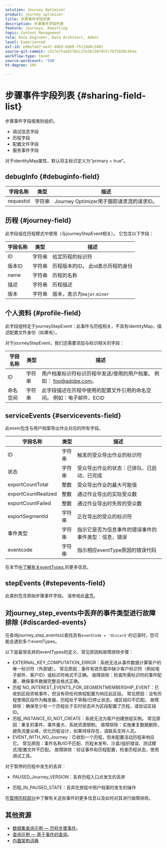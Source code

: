 ```yaml
---
solution: Journey Optimizer
product: journey optimizer
title: 步骤事件字段列表
description: 步骤事件字段列表
feature: Journeys, Reporting
topic: Content Management
role: Data Engineer, Data Architect, Admin
level: Experienced
exl-id: e96efa67-ee47-40b9-b680-f5119d8c3481
source-git-commit: c517e7faa027b5c1fe3b130f45fc7bf5020c454a
workflow-type: tm+mt
source-wordcount: '598'
ht-degree: 10%

---
```


# 步骤事件字段列表 {#sharing-field-list}

步骤事件字段按类别组织。

* 调试信息字段
* 历程字段
* 配置文件字段
* 服务事件字段

对于identityMap属性，默认将主标识定义为“primary = true”。

## debugInfo {#debuginfo-field}

| 字段名称 | 类型 | 描述 |
|---|---|------------|
| requestid | 字符串 | Journey Optimizer用于跟踪请求流的请求ID。 |

## 历程 {#journey-field}

此字段组在历程模式中使用（与journeyStepEvent相关）。 它包含以下字段：

| 字段名称 | 类型 | 描述 |
|---|---|------------|
| ID | 字符串 | 给定历程的标识符 |
| 版本ID | 字符串 | 历程版本的ID。 此id表示历程的身份 |
| name | 字符串 | 历程的名称 |
| 描述 | 字符串 | 历程描述 |
| 版本 | 字符串 | 版本，表示为`major`.`minor` |

## 个人资料 {#profile-field}

此字段组特定于journeyStepEvent：此事件与历程相关，不具有identityMap，描述配置文件身份（如果有）。

对于journeyStepEvent，我们还需要添加与标识相关的字段：

| 字段名称 | 类型 | 描述 |
|---|---|------------|
| ID | 字符串 | 用户档案标识符标识历程中发送/使用的用户档案。 例如： foo@adobe.com。 |
| 命名空间 | 字符串 | 此字段描述在历程中使用的配置文件引用的命名空间。 例如：电子邮件、ECID |

## serviceEvents {#servicevents-field}

此mixin包含与用户档案导出作业对应的所有字段。

| 字段名称 | 类型 | 描述 |
|---|---|------------|
| ID | 字符串 | 触发的受众导出作业的标识符 |
| 状态 | 字符串 | 受众导出作业的状态：已排队、已启动、已完成 |
| exportCountTotal | 整数 | 受众导出作业的最大可能值 |
| exportCountRealized | 整数 | 通过作业导出的实际受众数 |
| exportCountFailed | 整数 | 通过作业导出时失败的受众数 |
| exportSegmentId | 字符串 | 正在导出的受众的标识符 |
| 事件类型 | 字符串 | 指示它是否为信息事件的错误事件的事件类型：信息，错误 |
| eventcode | 字符串 | 指示相应eventType原因的错误代码 |

在本节[中了解有关eventTypes ](#discarded-events)的更多信息。

## stepEvents {#stepevents-field}

此类别包含原始步骤事件字段。 请参阅此[章节](../reports/sharing-legacy-fields.md)。


## 对journey_step_events中丢弃的事件类型进行故障排除  {#discarded-events}

在查询journey_step_events以查找具有`eventCode = 'discard'`的记录时，您可能会遇到多个eventTypes。

以下是最常丢弃的eventTypes的定义、常见原因和故障排除步骤：

* EXTERNAL_KEY_COMPUTATION_ERROR：系统无法从事件数据计算客户的唯一标识符（外部键）。
常见原因：事件有效负载中缺少客户标识符（例如电子邮件、客户ID）或标识符格式不正确。
故障排除：检查所需标识符的事件配置，确保事件数据完整且格式正确。
* 历程 NO_INTEREST_EVENTS_FOR_SEGMENTMEMBERSHIP_EVENT：已收到区段资格事件，但没有将任何旅程配置为响应此区段。
常见原因：没有历程使用区段作为触发器，历程处于草稿/已停止状态，或区段ID不匹配。
故障排除：确保至少有一个历程处于实时状态并为区段配置了历程，请验证区段ID。
* 历程_INSTANCE_ID_NOT_CREATE：系统无法为客户创建旅程实例。
常见原因：重复的事件、事件量大、系统资源限制。
故障排除：实施重复数据删除，避免流量尖峰，优化历程设计，如果持续存在，请联系支持人员。
* EVENT_WITH_NO_Journey：已收到一个历程，但未配置活动历程来响应它。
常见原因：事件名称/ID不匹配、历程未发布、沙盒/组织错误、测试模式/配置文件不匹配。
故障排除：验证事件和历程配置，检查历程状态，使用调试工具。

对于暂停的历程中发生的丢弃：

* PAUSED_Journey_VERSION：丢弃历程入口点发生的丢弃

* 历程_IN_PAUSED_STATE：丢弃在旅程中用户档案时发生的操作

在[暂停历程部分](../building-journeys/journey-pause.md#troubleshoot-profile-discards-in-paused-journeys)中了解有关这些事件的更多信息以及如何对其进行故障排除。

## 其他资源

* [数据集查询示例 — 历程步骤事件](../data/datasets-query-examples.md#journey-step-event)。
* [查询示例 — 基于事件的查询](query-examples.md#event-based-queries)。
* [内置架构词典](https://experienceleague.adobe.com/tools/ajo-schemas/schema-dictionary.html?lang=zh-Hans)

